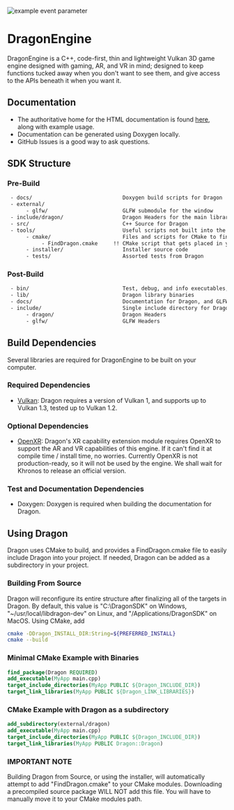 ![example event parameter](https://github.com/KhrySystem/Dragon/actions/workflows/cmake.yml/badge.svg?event=push)
# DragonEngine
DragonEngine is a C++, code-first, thin and lightweight Vulkan 3D game engine designed with gaming, AR, and VR in mind; designed to keep functions tucked away when you don't want to see them, and give access to the APIs beneath it when you want it. 

## Documentation
 - The authoritative home for the HTML documentation is found [here](https://khrysystem.dev/docs/dragon), along with example usage.
 - Documentation can be generated using Doxygen locally.
 - GitHub Issues is a good way to ask questions.

## SDK Structure
### Pre-Build
```txt
 - docs/                             Doxygen build scripts for Dragon
 - external/
      - glfw/                        GLFW submodule for the window
 - include/dragon/                   Dragon Headers for the main library.
 - src/                              C++ Source for Dragon
 - tools/                            Useful scripts not built into the library binary
      - cmake/                       Files and scripts for CMake to find Dragon
           - FindDragon.cmake     !! CMake script that gets placed in your CMake modules directory !!
      - installer/                   Installer source code
      - tests/                       Assorted tests from Dragon
```

### Post-Build
```txt
 - bin/                              Test, debug, and info executables, may also be bin32/ on Linux / MacOS
 - lib/                              Dragon library binaries
 - docs/                             Documentation for Dragon, and GLFW interface through the engine
 - include/                          Single include directory for Dragon
      - dragon/                      Dragon Headers
      - glfw/                        GLFW Headers
```

## Build Dependencies
Several libraries are required for DragonEngine to be built on your computer. 

### Required Dependencies
 - [Vulkan](https://khronos.org/vulkan): Dragon requires a version of Vulkan 1, and supports up to Vulkan 1.3, tested up to Vulkan 1.2. 

### Optional Dependencies
 - [OpenXR](https://khronos.org/openxr): Dragon's XR capability extension module requires OpenXR to support the AR and VR capabilities of this engine. If it can't find it at compile time / install time, no worries. Currently OpenXR is not production-ready, so it will not be used by the engine. We shall wait for Khronos to release an official version.

### Test and Documentation Dependencies
 - Doxygen: Doxygen is required when building the documentation for Dragon.  

## Using Dragon
Dragon uses CMake to build, and provides a FindDragon.cmake file to easily include Dragon into your project. If needed, Dragon can be added as a subdirectory in your project.  

### Building From Source
Dragon will reconfigure its entire structure after finalizing all of the targets in Dragon. By default, this value is "C:\DragonSDK\" on Windows, "~/usr/local/libdragon-dev" on Linux, and "/Applications/DragonSDK" on MacOS. Using CMake, add 
```sh
cmake -DDragon_INSTALL_DIR:String=${PREFERRED_INSTALL}
cmake --build
```

### Minimal CMake Example with Binaries
```CMake
find_package(Dragon REQUIRED)
add_executable(MyApp main.cpp)
target_include_directories(MyApp PUBLIC ${Dragon_INCLUDE_DIR})
target_link_libraries(MyApp PUBLIC ${Dragon_LINK_LIBRARIES})
```

### CMake Example with Dragon as a subdirectory
```CMake
add_subdirectory(external/dragon)
add_executable(MyApp main.cpp)
target_include_directories(MyApp PUBLIC ${Dragon_INCLUDE_DIR})
target_link_libraries(MyApp PUBLIC Dragon::Dragon)
```

### IMPORTANT NOTE
Building Dragon from Source, or using the installer, will automatically attempt to add "FindDragon.cmake" to your CMake modules. Downloading a precompiled source package WILL NOT add this file. You will have to manually move it to your CMake modules path.
